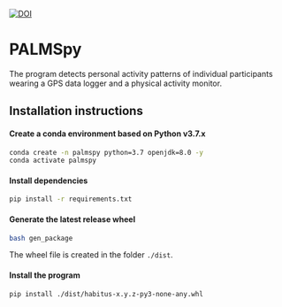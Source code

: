 <a href="https://zenodo.org/badge/latestdoi/183218159"><img src="https://zenodo.org/badge/183218159.svg" alt="DOI"></a>

# PALMSpy

The program detects personal activity patterns of individual participants wearing
a GPS data logger and a physical activity monitor.

## Installation instructions

#### Create a conda environment based on Python v3.7.x
```bash
conda create -n palmspy python=3.7 openjdk=8.0 -y
conda activate palmspy
```

#### Install dependencies
```bash
pip install -r requirements.txt
```

#### Generate the latest release wheel
```bash
bash gen_package
```
The wheel file is created in the folder `./dist`.

#### Install the program
```bash
pip install ./dist/habitus-x.y.z-py3-none-any.whl
```

